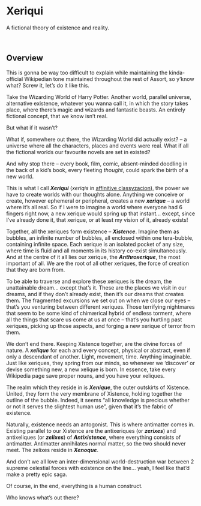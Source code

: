 # Xeriqui
<!-- #QUARK LIVE -->

A fictional theory of existence and reality.


<br>


## Overview

This is gonna be way too difficult to explain while maintaining the kinda-official Wikipedian tone maintained throughout the rest of Assort, so y’know what? Screw it, let’s do it like this.

Take the Wizarding World of Harry Potter. Another world, parallel universe, alternative existence, whatever you wanna call it, in which the story takes place, where there’s magic and wizards and fantastic beasts. An entirely fictional concept, that we know isn’t real.

But what if it wasn’t?

What if, somewhere out there, the Wizarding World did actually exist? – a universe where all the characters, places and events were real. What if all the fictional worlds our favourite novels are set in existed?

And why stop there – every book, film, comic, absent-minded doodling in the back of a kid’s book, every fleeting *thought*, could spark the birth of a new world.

This is what I call ***Xeriqui*** (*xeriqis* in [affinitive classyzacion](../affine/readme.md)), the power we have to create worlds with our thoughts alone. Anything we conceive or create, however ephemeral or peripheral, creates a new ***xerique*** – a world where it’s all real. So if I were to imagine a world where everyone had 6 fingers right now, a new xerique would spring up that instant... except, since I’ve already done it, that xerique, or at least my vision of it, already exists!

Together, all the xeriques form existence – ***Xistence***. Imagine them as bubbles, an infinite number of bubbles, all enclosed within one tera-bubble, containing infinite space. Each xerique is an isolated pocket of any size, where time is fluid and all moments in its history co-exist simultaneously. And at the centre of it all lies our xerique, the ***Anthroxerique***, the most important of all. We are the root of all other xeriques, the force of creation that they are born from.

To be able to traverse and explore these xeriques is the dream, the unattainable dream... except that’s it. These are the places we visit in our dreams, and if they don’t already exist, then it’s our dreams that creates them. The fragmented excursions we set out on when we close our eyes – that’s you venturing between different xeriques. Those terrifying nightmares that seem to be some kind of chimærical hybrid of endless torment, where all the things that scare us come at us at once – that’s you hurtling past xeriques, picking up those aspects, and forging a new xerique of terror from them.

We don’t end there. Keeping Xistence together, are the divine forces of nature. A ***xelique*** for each and every concept, physical or abstract, even if only a descendant of another. Light, movement, time. Anything imaginable. Just like xeriques, they spring from our minds, so whenever we ‘discover’ or devise something new, a new xelique is born. In essence, take every Wikipedia page save proper nouns, and you have your xeliques.

The realm which they reside in is ***Xenique***, the outer outskirts of Xistence. United, they form the very membrane of Xistence, holding together the outline of the bubble. Indeed, it seems “all knowledge is precious whether or not it serves the slightest human use”, given that it’s the fabric of existence.

Naturally, existence needs an antogonist. This is where antimatter comes in. Existing parallel to our Xistence are the antixeriques (or ***zerixes***) and antixeliques (or ***zelixes***) of ***Antixistence***, where everything consists of antimatter. Antimatter annihilates normal matter, so the two should never meet. The zelixes reside in ***Xenoque***.

And don’t we all love an inter-dimensional world-destruction war between 2 supreme celestial forces with existence on the line... yeah, I feel like that’d make a pretty epic saga.

Of course, in the end, everything is a human construct.

Who knows what’s out there?

<!-- #QUARK META
EXPORT xeriqui/index
STYLE #AUTO
POLARITY #DARK
-->
